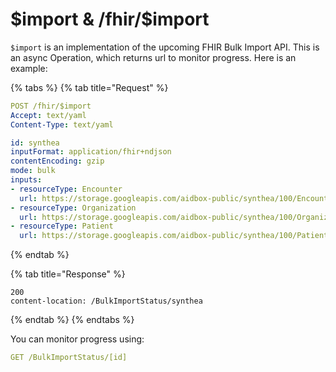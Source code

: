 # $import & /fhir/$import

`$import` is an implementation of the upcoming FHIR Bulk Import API. This is an async Operation, which returns url to monitor progress. Here is an example:

{% tabs %}
{% tab title="Request" %}
```yaml
POST /fhir/$import
Accept: text/yaml
Content-Type: text/yaml

id: synthea
inputFormat: application/fhir+ndjson
contentEncoding: gzip
mode: bulk
inputs:
- resourceType: Encounter
  url: https://storage.googleapis.com/aidbox-public/synthea/100/Encounter.ndjson.gz
- resourceType: Organization
  url: https://storage.googleapis.com/aidbox-public/synthea/100/Organization.ndjson.gz
- resourceType: Patient
  url: https://storage.googleapis.com/aidbox-public/synthea/100/Patient.ndjson.gz
```
{% endtab %}

{% tab title="Response" %}
```
200
content-location: /BulkImportStatus/synthea
```
{% endtab %}
{% endtabs %}

You can monitor progress using:

```yaml
GET /BulkImportStatus/[id]
```

## 


